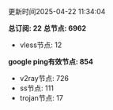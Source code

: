 更新时间2025-04-22 11:34:04

**总订阅: 22**
**总节点: 6962**
- vless节点: 12

**google ping有效节点: 854**
- v2ray节点: 726
- ss节点: 111
- trojan节点: 17
